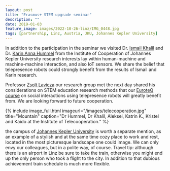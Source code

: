 ```yaml
---
layout: post
title: "Erasmus+ STEM upgrade seminar"
description: ""
date: 2019-01-03
feature_image: images/2022-10-26-linz/IMG_0448.jpg
tags: [partnership, Linz, Austria, JKU, Johannes Kepler University]
---
```


In addition to the participation in the seminar we visited Dr. [Ismail Khalil](https://www.researchgate.net/profile/Ismail-Khalil-6) and Dr. [Karin Anna Hummel](https://www.researchgate.net/profile/Karin-Hummel-3) from the Institute of Cooperation of Johannes Kepler University research interests lay within human-machine and machine-machine interaction, and also IoT sensors.
We share the belief that telepresence robots could strongly benefit from the results of Ismail and Karin research.

Professor [Zsolt Lavicza](https://www.researchgate.net/profile/Zsolt-Lavicza) our research group met the next day shared his considerations on STEM education research methods that our [EuroteQ course](documents\Enhancing-Social-Interaction-in-Education-and-Business-by-using-Telepresence-Robots-ICY0032.pdf) on social interactions using telepresence robots will greatly benefit from. We are looking forward to future cooperation.

<!--more-->

{% include image_full.html imageurl="/images/telecooperation.jpg" title="Mountain" caption="Dr Hummel, Dr Khalil, Aleksei, Katrin K., Kristel and Kaido at the Institute of Telecooperation." %}

the campus of [Johannes Kepler University](https://www.jku.at/en) is worth a separate mention, as an example of a stylish and at the same time cozy place to work and rest, located in the most picturesque landscape one could image. We can only envy our colleagues, but in a polite way, of course.
Travel tip: although there is an airport in Linz be sure to take the train, otherwise you might end up the only person who took a flight to the city. In addition to that dubious achievement train schedule is much more flexible.